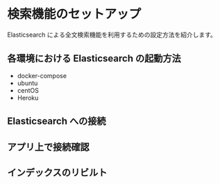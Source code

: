 # 検索機能のセットアップ

Elasticsearch による全文検索機能を利用するための設定方法を紹介します。

## 各環境における Elasticsearch の起動方法
- docker-compose
- ubuntu
- centOS
- Heroku

## Elasticsearch への接続

## アプリ上で接続確認

## インデックスのリビルト
